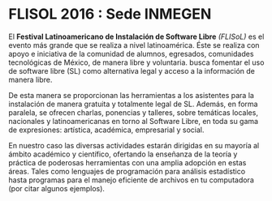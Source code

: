 # FLISOL 2016 : Sede INMEGEN

El **Festival Latinoamericano de Instalación de Software Libre** _(FLISoL)_ es el evento más grande que se realiza a nivel latinoamérica. Éste se realiza con apoyo e iniciativa de la comunidad de alumnos, egresados, comunidades tecnológicas de México, de manera libre y voluntaria.  busca fomentar el uso de software libre (SL) como alternativa legal y acceso a la información de manera libre. 

De esta manera se proporcionan las herramientas a los asistentes para la instalación de manera gratuita y totalmente legal de SL. Además, en forma paralela, se ofrecen charlas, ponencias y talleres, sobre temáticas locales, nacionales y latinoamericanas en torno al Software Libre, en toda su gama de expresiones: artística, académica, empresarial y social.

En nuestro caso las diversas actividades estarán dirigidas en su mayoría al ámbito académico y científico, ofertando la enseñanza de la teoría y práctica de poderosas herramientas con una amplia adopción en estas áreas.  Tales como lenguajes de programación para análisis estadístico  hasta programas para el manejo eficiente de archivos en tu computadora (por citar algunos ejemplos).



